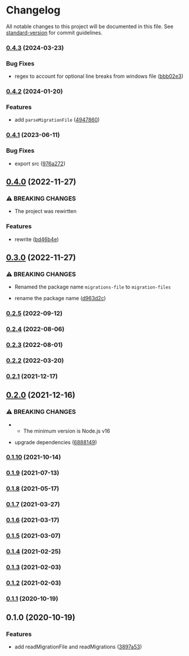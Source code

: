 # Changelog

All notable changes to this project will be documented in this file. See [standard-version](https://github.com/conventional-changelog/standard-version) for commit guidelines.

### [0.4.3](https://github.com/BlackGlory/migration-files/compare/v0.4.2...v0.4.3) (2024-03-23)


### Bug Fixes

* regex to account for optional line breaks from windows file ([bbb02e3](https://github.com/BlackGlory/migration-files/commit/bbb02e3cdcd69dd1ad012f41197b53f31796a6f5))

### [0.4.2](https://github.com/BlackGlory/migration-files/compare/v0.4.1...v0.4.2) (2024-01-20)


### Features

* add `parseMigrationFile` ([4947860](https://github.com/BlackGlory/migration-files/commit/4947860fe98e43f2bed46b336ed0dd44ee3ff74b))

### [0.4.1](https://github.com/BlackGlory/migration-files/compare/v0.4.0...v0.4.1) (2023-06-11)


### Bug Fixes

* export src ([976a272](https://github.com/BlackGlory/migration-files/commit/976a272bda7c3467e6b6a2974c7f2b9b243ef243))

## [0.4.0](https://github.com/BlackGlory/migration-files/compare/v0.3.0...v0.4.0) (2022-11-27)


### ⚠ BREAKING CHANGES

* The project was rewirtten

### Features

* rewrite ([bd46b4e](https://github.com/BlackGlory/migration-files/commit/bd46b4eef7a7a755d88da0f2d434b678440cafbe))

## [0.3.0](https://github.com/BlackGlory/migration-files/compare/v0.2.5...v0.3.0) (2022-11-27)


### ⚠ BREAKING CHANGES

* Renamed the package name `migrations-file` to `migration-files`

* rename the package name ([d963d2c](https://github.com/BlackGlory/migration-files/commit/d963d2c1ff0b7cb2fc6a3dd1339e5ddabe7d0d7b))

### [0.2.5](https://github.com/BlackGlory/migrations-file/compare/v0.2.4...v0.2.5) (2022-09-12)

### [0.2.4](https://github.com/BlackGlory/migrations-file/compare/v0.2.3...v0.2.4) (2022-08-06)

### [0.2.3](https://github.com/BlackGlory/migrations-file/compare/v0.2.2...v0.2.3) (2022-08-01)

### [0.2.2](https://github.com/BlackGlory/migrations-file/compare/v0.2.1...v0.2.2) (2022-03-20)

### [0.2.1](https://github.com/BlackGlory/migrations-file/compare/v0.2.0...v0.2.1) (2021-12-17)

## [0.2.0](https://github.com/BlackGlory/migrations-file/compare/v0.1.10...v0.2.0) (2021-12-16)


### ⚠ BREAKING CHANGES

* - The minimum version is Node.js v16

* upgrade dependencies ([6888149](https://github.com/BlackGlory/migrations-file/commit/6888149919d3a49e484a58e47a5fe4aa43105b7d))

### [0.1.10](https://github.com/BlackGlory/migrations-file/compare/v0.1.9...v0.1.10) (2021-10-14)

### [0.1.9](https://github.com/BlackGlory/migrations-file/compare/v0.1.8...v0.1.9) (2021-07-13)

### [0.1.8](https://github.com/BlackGlory/migrations-file/compare/v0.1.7...v0.1.8) (2021-05-17)

### [0.1.7](https://github.com/BlackGlory/migrations-file/compare/v0.1.6...v0.1.7) (2021-03-27)

### [0.1.6](https://github.com/BlackGlory/migrations-file/compare/v0.1.5...v0.1.6) (2021-03-17)

### [0.1.5](https://github.com/BlackGlory/migrations-file/compare/v0.1.4...v0.1.5) (2021-03-07)

### [0.1.4](https://github.com/BlackGlory/migrations-file/compare/v0.1.3...v0.1.4) (2021-02-25)

### [0.1.3](https://github.com/BlackGlory/migrations-file/compare/v0.1.2...v0.1.3) (2021-02-03)

### [0.1.2](https://github.com/BlackGlory/migrations-file/compare/v0.1.1...v0.1.2) (2021-02-03)

### [0.1.1](https://github.com/BlackGlory/migrations-file/compare/v0.1.0...v0.1.1) (2020-10-19)

## 0.1.0 (2020-10-19)


### Features

* add readMigrationFile and readMigrations ([3897a53](https://github.com/BlackGlory/migrations-file/commit/3897a530ae1fe1d455c700bd668b03af14a376d7))
